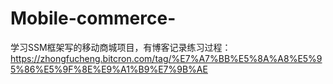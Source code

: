 # Mobile-commerce-

学习SSM框架写的移动商城项目，有博客记录练习过程：https://zhongfucheng.bitcron.com/tag/%E7%A7%BB%E5%8A%A8%E5%95%86%E5%9F%8E%E9%A1%B9%E7%9B%AE
